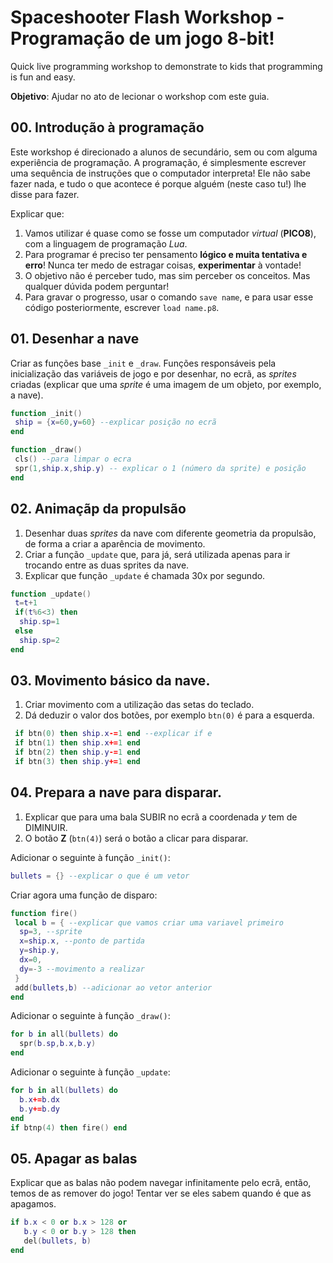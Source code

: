 # Spaceshooter Flash Workshop - Programação de um jogo 8-bit!
Quick live programming workshop to demonstrate to kids that programming is fun and easy.

**Objetivo**: Ajudar no ato de lecionar o workshop com este guia.

## 00. Introdução à programação

Este workshop é direcionado a alunos de secundário, sem ou com alguma experiência de programação. A programação, é simplesmente escrever uma sequência de instruções que o computador interpreta! Ele não sabe fazer nada, e tudo o que acontece é porque alguém (neste caso tu!) lhe disse para fazer.

Explicar que:
1. Vamos utilizar é quase como se fosse um computador *virtual* (**PICO8**), com a linguagem de programação *Lua*.
2. Para programar é preciso ter pensamento **lógico e muita tentativa e erro**! Nunca ter medo de estragar coisas, **experimentar** à vontade!
3. O objetivo não é perceber tudo, mas sim perceber os conceitos. Mas qualquer dúvida podem perguntar!
4. Para gravar o progresso, usar o comando `save name`, e para usar esse código posteriormente, escrever `load name.p8`. 

## 01. Desenhar a nave

Criar as funções base `_init` e `_draw`. Funções responsáveis pela inicialização das variáveis de jogo e por desenhar, no ecrã, as *sprites* criadas (explicar que uma *sprite* é uma imagem de um objeto, por exemplo, a nave).

```lua
function _init()
 ship = {x=60,y=60} --explicar posição no ecrã
end

function _draw()
 cls() --para limpar o ecra
 spr(1,ship.x,ship.y) -- explicar o 1 (número da sprite) e posição
end
```

## 02. Animaçãp da propulsão

1. Desenhar duas *sprites* da nave com diferente geometria da propulsão, de forma a criar a aparência de movimento. 
2. Criar a função `_update` que, para já, será utilizada apenas para ir trocando entre as duas sprites da nave.
3. Explicar que função `_update` é chamada 30x por segundo.

```lua
function _update()
 t=t+1
 if(t%6<3) then
  ship.sp=1
 else
  ship.sp=2
end
```

## 03. Movimento básico da nave.

1. Criar movimento com a utilização das setas do teclado.
2. Dá deduzir o valor dos botões, por exemplo `btn(0)` é para a esquerda. 

```lua
 if btn(0) then ship.x-=1 end --explicar if e 
 if btn(1) then ship.x+=1 end
 if btn(2) then ship.y-=1 end
 if btn(3) then ship.y+=1 end
```
  
## 04. Prepara a nave para disparar.

1. Explicar que para uma bala SUBIR no ecrã a coordenada *y* tem de DIMINUIR. 
2. O botão **Z** (`btn(4)`) será o botão a clicar para disparar.

Adicionar o seguinte à função `_init()`:
```lua
bullets = {} --explicar o que é um vetor
```

Criar agora uma função de disparo:
```lua
function fire()
 local b = { --explicar que vamos criar uma variavel primeiro
  sp=3, --sprite
  x=ship.x, --ponto de partida
  y=ship.y,
  dx=0,
  dy=-3 --movimento a realizar
 }
 add(bullets,b) --adicionar ao vetor anterior
end
```

Adicionar o seguinte à função `_draw()`:
```lua
for b in all(bullets) do 
  spr(b.sp,b.x,b.y)
end
```

Adicionar o seguinte à função `_update`:
```lua
for b in all(bullets) do
  b.x+=b.dx
  b.y+=b.dy
end
if btnp(4) then fire() end
```

## 05. Apagar as balas

Explicar que as balas não podem navegar infinitamente pelo ecrã, então, temos de as remover do jogo! Tentar ver se eles sabem quando é que as apagamos.

```lua
if b.x < 0 or b.x > 128 or
   b.y < 0 or b.y > 128 then
   del(bullets, b)
end
```
